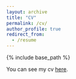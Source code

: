 ```yaml
---
layout: archive
title: "CV"
permalink: /cv/
author_profile: true
redirect_from:
  - /resume
---
```


{% include base_path %}

You can see my cv [here](https://drive.google.com/file/d/1J21Pej2NnJaKfbaoxE8Ejm964mRNjNj6/view?usp=sharing).
